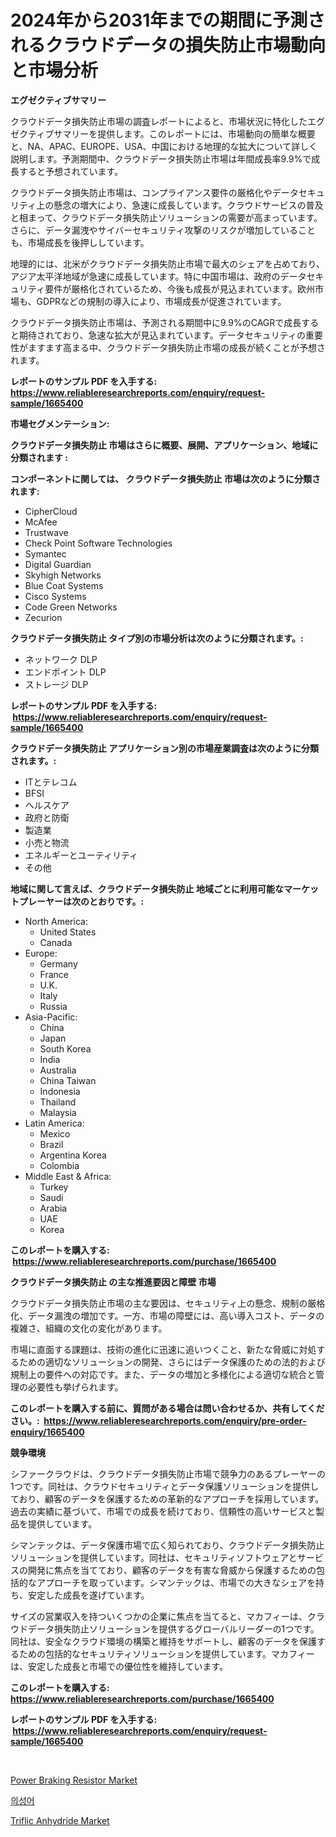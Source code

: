 <p><h1>2024年から2031年までの期間に予測されるクラウドデータの損失防止市場動向と市場分析</h1></p><p><strong>エグゼクティブサマリー</strong></p>
<p><p>クラウドデータ損失防止市場の調査レポートによると、市場状況に特化したエグゼクティブサマリーを提供します。このレポートには、市場動向の簡単な概要と、NA、APAC、EUROPE、USA、中国における地理的な拡大について詳しく説明します。予測期間中、クラウドデータ損失防止市場は年間成長率9.9%で成長すると予想されています。</p><p>クラウドデータ損失防止市場は、コンプライアンス要件の厳格化やデータセキュリティ上の懸念の増大により、急速に成長しています。クラウドサービスの普及と相まって、クラウドデータ損失防止ソリューションの需要が高まっています。さらに、データ漏洩やサイバーセキュリティ攻撃のリスクが増加していることも、市場成長を後押ししています。</p><p>地理的には、北米がクラウドデータ損失防止市場で最大のシェアを占めており、アジア太平洋地域が急速に成長しています。特に中国市場は、政府のデータセキュリティ要件が厳格化されているため、今後も成長が見込まれています。欧州市場も、GDPRなどの規制の導入により、市場成長が促進されています。</p><p>クラウドデータ損失防止市場は、予測される期間中に9.9%のCAGRで成長すると期待されており、急速な拡大が見込まれています。データセキュリティの重要性がますます高まる中、クラウドデータ損失防止市場の成長が続くことが予想されます。</p></p>
<p><strong>レポートのサンプル PDF を入手する: <a href="https://www.reliableresearchreports.com/enquiry/request-sample/1665400">https://www.reliableresearchreports.com/enquiry/request-sample/1665400</a></strong></p>
<p><strong>市場セグメンテーション:</strong></p>
<p><strong> クラウドデータ損失防止 市場はさらに概要、展開、アプリケーション、地域に分類されます :</strong></p>
<p><strong>コンポーネントに関しては、 クラウドデータ損失防止 市場は次のように分類されます: &nbsp;</strong></p>
<p><ul><li>CipherCloud</li><li>McAfee</li><li>Trustwave</li><li>Check Point Software Technologies</li><li>Symantec</li><li>Digital Guardian</li><li>Skyhigh Networks</li><li>Blue Coat Systems</li><li>Cisco Systems</li><li>Code Green Networks</li><li>Zecurion</li></ul></p>
<p><strong> クラウドデータ損失防止 タイプ別の市場分析は次のように分類されます。:</strong></p>
<p><ul><li>ネットワーク DLP</li><li>エンドポイント DLP</li><li>ストレージ DLP</li></ul></p>
<p><strong>レポートのサンプル PDF を入手する: &nbsp;<a href="https://www.reliableresearchreports.com/enquiry/request-sample/1665400">https://www.reliableresearchreports.com/enquiry/request-sample/1665400</a></strong></p>
<p><strong> クラウドデータ損失防止 アプリケーション別の市場産業調査は次のように分類されます。:</strong></p>
<p><ul><li>ITとテレコム</li><li>BFSI</li><li>ヘルスケア</li><li>政府と防衛</li><li>製造業</li><li>小売と物流</li><li>エネルギーとユーティリティ</li><li>その他</li></ul></p>
<p><strong>地域に関して言えば、クラウドデータ損失防止 地域ごとに利用可能なマーケットプレーヤーは次のとおりです。:</strong></p>
<p><ul>
    <li>
        North America:
        <ul>
            <li>United States</li>
            <li>Canada</li>
        </ul>
    </li>
    <li>
        Europe:
        <ul>
            <li>Germany</li>
            <li>France</li>
            <li>U.K.</li>
            <li>Italy</li>
            <li>Russia</li>
        </ul>
    </li>
    <li>
        Asia-Pacific:
        <ul>
            <li>China</li>
            <li>Japan</li>
            <li>South Korea</li>
            <li>India</li>
            <li>Australia</li>
            <li>China Taiwan</li>
            <li>Indonesia</li>
            <li>Thailand</li>
            <li>Malaysia</li>
        </ul>
    </li>
    <li>
        Latin America:
        <ul>
            <li>Mexico</li>
            <li>Brazil</li>
            <li>Argentina Korea</li>
            <li>Colombia</li>
        </ul>
    </li>
    <li>
        Middle East & Africa:
        <ul>
            <li>Turkey</li>
            <li>Saudi</li>
            <li>Arabia</li>
            <li>UAE</li>
            <li>Korea</li>
        </ul>
    </li>
    </ul></p>
<p><strong>このレポートを購入する: &nbsp;<a href="https://www.reliableresearchreports.com/purchase/1665400">https://www.reliableresearchreports.com/purchase/1665400</a></strong></p>
<p><strong>クラウドデータ損失防止 の主な推進要因と障壁 市場</strong></p>
<p><p>クラウドデータ損失防止市場の主な要因は、セキュリティ上の懸念、規制の厳格化、データ漏洩の増加です。一方、市場の障壁には、高い導入コスト、データの複雑さ、組織の文化の変化があります。</p><p>市場に直面する課題は、技術の進化に迅速に追いつくこと、新たな脅威に対処するための適切なソリューションの開発、さらにはデータ保護のための法的および規制上の要件への対応です。また、データの増加と多様化による適切な統合と管理の必要性も挙げられます。</p></p>
<p><strong>このレポートを購入する前に、質問がある場合は問い合わせるか、共有してください。:&nbsp; <a href="https://www.reliableresearchreports.com/enquiry/pre-order-enquiry/1665400">https://www.reliableresearchreports.com/enquiry/pre-order-enquiry/1665400</a></strong></p>
<p><strong>競争環境</strong></p>
<p><p>シファークラウドは、クラウドデータ損失防止市場で競争力のあるプレーヤーの1つです。同社は、クラウドセキュリティとデータ保護ソリューションを提供しており、顧客のデータを保護するための革新的なアプローチを採用しています。過去の実績に基づいて、市場での成長を続けており、信頼性の高いサービスと製品を提供しています。</p><p>シマンテックは、データ保護市場で広く知られており、クラウドデータ損失防止ソリューションを提供しています。同社は、セキュリティソフトウェアとサービスの開発に焦点を当てており、顧客のデータを有害な脅威から保護するための包括的なアプローチを取っています。シマンテックは、市場での大きなシェアを持ち、安定した成長を遂げています。</p><p>サイズの営業収入を持ついくつかの企業に焦点を当てると、マカフィーは、クラウドデータ損失防止ソリューションを提供するグローバルリーダーの1つです。同社は、安全なクラウド環境の構築と維持をサポートし、顧客のデータを保護するための包括的なセキュリティソリューションを提供しています。マカフィーは、安定した成長と市場での優位性を維持しています。</p></p>
<p><strong>このレポートを購入する: &nbsp; <a href="https://www.reliableresearchreports.com/purchase/1665400">https://www.reliableresearchreports.com/purchase/1665400</a></strong></p>
<p><strong>レポートのサンプル PDF を入手する: &nbsp;<a href="https://www.reliableresearchreports.com/enquiry/request-sample/1665400">https://www.reliableresearchreports.com/enquiry/request-sample/1665400</a></strong><strong></strong></p>
<p>&nbsp;</p>
<p><p><a href="https://github.com/santosh758595/Market-Research-Report-List-4/blob/main/power-braking-resistor-market.md">Power Braking Resistor Market</a></p><p><a href="https://github.com/lzuwsfreyoq70/Market-Research-Report-List-1/blob/main/127344213781.md">의성어</a></p><p><a href="https://crocus-run-b5a.notion.site/Global-Triflic-Anhydride-Market-by-Types-Applications-and-Major-Players-with-Regional-Growth-Rate-afccb116c48d4c99922b7e8fd834c054">Triflic Anhydride Market</a></p></p>